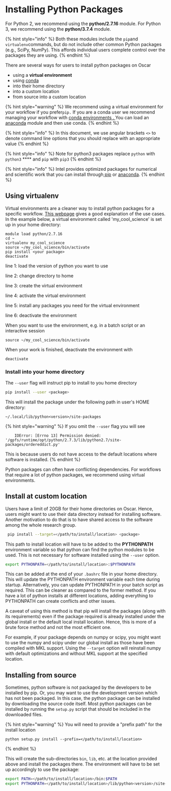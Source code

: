 # Installing Python Packages

For Python 2, we recommend using the **python/2.7.16** module.   For Python 3, we recommend using the **python/3.7.4** module.&#x20;

{% hint style="info" %}
Both these modules include the `pip`and `virtualenv`commands, but do not include other common Python packages (e.g., SciPy, NumPy). This affords individual users complete control over the packages they are using.
{% endhint %}

There are several ways for users to install python packages on Oscar

* using a **virtual environment**
* using [conda](https://docs.conda.io/en/latest/)
* into their home directory
* into a custom location
* from source into a custom location

{% hint style="warning" %}
We recommend using a virtual environment for your workflow if you prefer`pip.` If you are a conda user we recommend managing your workflow with [conda environments . ](https://docs.conda.io/projects/conda/en/latest/user-guide/tasks/manage-environments.html)You can load an [anaconda](anaconda.md) module and then use conda.
{% endhint %}

{% hint style="info" %}
In this document, we use angular brackets `<>` to denote command line options that you should replace with an appropriate value
{% endhint %}

{% hint style="info" %}
Note for python3 packages replace `python` with  `python3` **** and `pip` with `pip3`
{% endhint %}

{% hint style="info" %}
Intel provides optimized packages for numerical and scientific work that you can install through[ pip](https://software.intel.com/en-us/articles/installing-the-intel-distribution-for-python-and-intel-performance-libraries-with-pip-and) or [anaconda](https://software.intel.com/en-us/articles/using-intel-distribution-for-python-with-anaconda).&#x20;
{% endhint %}

## Using virtualenv

Virtual environments are a cleaner way to install python packages for a specific workflow. [This webpage](https://virtualenv.pypa.io/en/stable/) gives a good explanation of the use cases.    In the example below, a virtual environment called 'my\_cool\_science' is set up in your home directory:

```
module load python/2.7.16
cd ~
virtualenv my_cool_science
source ~/my_cool_science/bin/activate
pip install <your package>
deactivate
```

line 1: load the version of python you want to use

line 2: change directory to home

line 3: create the virtual environment

line 4: activate the virtual environment

line 5: install any packages you need for the virtual environment

line 6: deactivate the environment

When you want to use the environment,  e.g. in a batch script or an interactive session&#x20;

&#x20;`source ~/my_cool_science/bin/activate`

When your work is finished, deactivate the environment with&#x20;

`deactivate`

### Install into your home directory

The `--user` flag will instruct pip to install to you home directory

```bash
pip install --user <package>
```

This will install the package under the following path in user's HOME directory:

```
~/.local/lib/python<version>/site-packages
```

{% hint style="warning" %}
If you omit the `--user` flag you will see

```
    IOError: [Errno 13] Permission denied: '/gpfs/runtime/opt/python/2.7.3/lib/python2.7/site-packages/ordereddict.py'
```

This is because users do not have access to the default locations where software is installed.
{% endhint %}

Python packages can often have conflicting dependencies.  For workflows that require a lot of python packages, we recommend using virtual environments.&#x20;

## Install at custom location

Users have a limit of 20GB for their home directories on Oscar. Hence, users might want to use their data directory instead for installing software. Another motivation to do that is to have shared access to the software among the whole research group.

```bash
 pip install --target=</path/to/install/location> <package>
```

This path to install location will have to be added to the **PYTHONPATH** environment variable so that python can find the python modules to be used. This is not necessary for software installed using the `--user` option.

```bash
export PYTHONPATH=</path/to/install/location>:$PYTHONPATH
```

This can be added at the end of your `.bashrc` file in your home directory. This will update the PYTHONPATH environment variable each time during startup. Alternatively, you can update PYTHONPATH in your batch script as required. This can be cleaner as compared to the former method. If you have a lot of python installs at different locations, adding everything to PYTHONPATH can create conflicts and other issues.

A caveat of using this method is that pip will install the packages (along with its requirements) even if the package required is already installed under the global install or the default local install location. Hence, this is more of a brute force method and not the most efficient one.

For example, if your package depends on numpy or scipy, you might want to use the numpy and scipy under our global install as those have been compiled with MKL support. Using the `--target` option will reinstall numpy with default optimizations and without MKL support at the specified location.

## Installing from source

Sometimes, python software is not packaged by the developers to be installed by pip. Or, you may want to use the development version which has not been packaged. In this case, the python package can be installed by downloading the source code itself. Most python packages can be installed by running the `setup.py` script that should be included in the downloaded files.

{% hint style="warning" %}
You will need to provide a "prefix path" for the install location

```
python setup.py install --prefix=</path/to/install/location>
```
{% endhint %}

This will create the sub-directories `bin`, `lib`, etc. at the location provided above and install the packages there. The environment will have to be set up accordingly to use the package:

```bash
export PATH=</path/to/install/location>/bin:$PATH
export PYTHONPATH=</path/to/install/location>/lib/python<version>/site-packages:$PYTHONPATH
```
